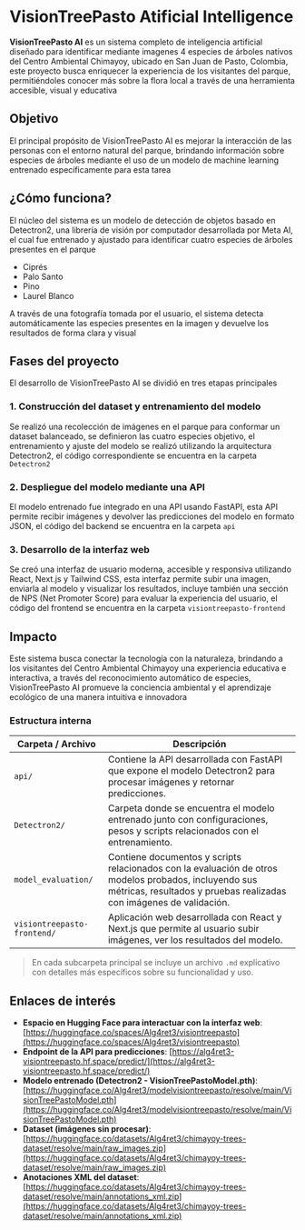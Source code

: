 # VisionTreePasto Atificial Intelligence 

**VisionTreePasto AI** es un sistema completo de inteligencia artificial diseñado para identificar mediante imagenes 4  especies de árboles nativos del Centro Ambiental Chimayoy, ubicado en San Juan de Pasto, Colombia, este proyecto busca enriquecer la experiencia de los visitantes del parque, permitiéndoles conocer más sobre la flora local a través de una herramienta accesible, visual y educativa

## Objetivo

El principal propósito de VisionTreePasto AI es mejorar la interacción de las personas con el entorno natural del parque, brindando información sobre especies de árboles mediante el uso de un modelo de machine learning entrenado específicamente para esta tarea

## ¿Cómo funciona?

El núcleo del sistema es un modelo de detección de objetos basado en Detectron2, una librería de visión por computador desarrollada por Meta AI, el cual fue entrenado y ajustado para identificar cuatro especies de árboles presentes en el parque

- Ciprés  
- Palo Santo  
- Pino  
- Laurel Blanco

A través de una fotografía tomada por el usuario, el sistema detecta automáticamente las especies presentes en la imagen y devuelve los resultados de forma clara y visual

## Fases del proyecto

El desarrollo de VisionTreePasto AI se dividió en tres etapas principales

### 1. Construcción del dataset y entrenamiento del modelo

Se realizó una recolección de imágenes en el parque para conformar un dataset balanceado, se definieron las cuatro especies objetivo, el entrenamiento y ajuste del modelo se realizó utilizando la arquitectura Detectron2, el código correspondiente se encuentra en la carpeta `Detectron2`

### 2. Despliegue del modelo mediante una API

El modelo entrenado fue integrado en una API usando FastAPI, esta API permite recibir imágenes y devolver las predicciones del modelo en formato JSON, el código del backend se encuentra en la carpeta `api`

### 3. Desarrollo de la interfaz web

Se creó una interfaz de usuario moderna, accesible y responsiva utilizando React, Next.js y Tailwind CSS, esta interfaz permite subir una imagen, enviarla al modelo y visualizar los resultados, incluye también una sección de NPS (Net Promoter Score) para evaluar la experiencia del usuario, el código del frontend se encuentra en la carpeta `visiontreepasto-frontend`

## Impacto

Este sistema busca conectar la tecnología con la naturaleza, brindando a los visitantes del Centro Ambiental Chimayoy una experiencia educativa e interactiva, a través del reconocimiento automático de especies, VisionTreePasto AI promueve la conciencia ambiental y el aprendizaje ecológico de una manera intuitiva e innovadora

### Estructura interna

| Carpeta / Archivo                   | Descripción                                                                 |
|------------------------------------|-----------------------------------------------------------------------------|
| `api/`                              | Contiene la API desarrollada con FastAPI que expone el modelo Detectron2 para procesar imágenes y retornar predicciones. |
| `Detectron2/`                       | Carpeta donde se encuentra el modelo entrenado junto con configuraciones, pesos y scripts relacionados con el entrenamiento. |
| `model_evaluation/`                | Contiene documentos y scripts relacionados con la evaluación de otros modelos probados, incluyendo sus métricas, resultados y pruebas realizadas con imágenes de validación. |
| `visiontreepasto-frontend/`        | Aplicación web desarrollada con React y Next.js que permite al usuario subir imágenes, ver los resultados del modelo. |

> En cada subcarpeta principal se incluye un archivo `.md` explicativo con detalles más específicos sobre su funcionalidad y uso.

## Enlaces de interés

- **Espacio en Hugging Face para interactuar con la interfaz web**: [https://huggingface.co/spaces/Alg4ret3/visiontreepasto](https://huggingface.co/spaces/Alg4ret3/visiontreepasto)
- **Endpoint de la API para predicciones**: [https://alg4ret3-visiontreepasto.hf.space/predict/](https://alg4ret3-visiontreepasto.hf.space/predict/)
- **Modelo entrenado (Detectron2 - VisionTreePastoModel.pth)**: [https://huggingface.co/Alg4ret3/modelvisiontreepasto/resolve/main/VisionTreePastoModel.pth](https://huggingface.co/Alg4ret3/modelvisiontreepasto/resolve/main/VisionTreePastoModel.pth)
- **Dataset (imágenes sin procesar)**: [https://huggingface.co/datasets/Alg4ret3/chimayoy-trees-dataset/resolve/main/raw_images.zip](https://huggingface.co/datasets/Alg4ret3/chimayoy-trees-dataset/resolve/main/raw_images.zip)
- **Anotaciones XML del dataset**: [https://huggingface.co/datasets/Alg4ret3/chimayoy-trees-dataset/resolve/main/annotations_xml.zip](https://huggingface.co/datasets/Alg4ret3/chimayoy-trees-dataset/resolve/main/annotations_xml.zip)
